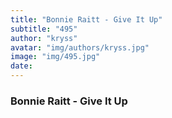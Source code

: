 ```yaml
---
title: "Bonnie Raitt - Give It Up"
subtitle: "495"
author: "kryss"
avatar: "img/authors/kryss.jpg"
image: "img/495.jpg"
date:
---
```


### Bonnie Raitt - Give It Up
